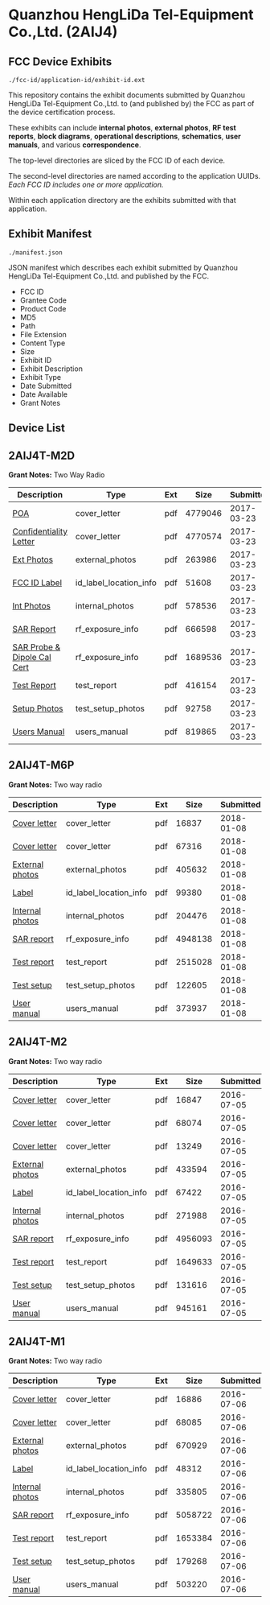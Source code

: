 # Quanzhou HengLiDa Tel-Equipment Co.,Ltd. (2AIJ4)
## FCC Device Exhibits

```
./fcc-id/application-id/exhibit-id.ext
```

This repository contains the exhibit documents submitted by Quanzhou HengLiDa Tel-Equipment Co.,Ltd. to (and published by) the FCC as part of the device certification process.

These exhibits can include **internal photos**, **external photos**, **RF test reports**, **block diagrams**, **operational descriptions**, **schematics**, **user manuals**, and various **correspondence**.

The top-level directories are sliced by the FCC ID of each device.

The second-level directories are named according to the application UUIDs. *Each FCC ID includes one or more application.*

Within each application directory are the exhibits submitted with that application. 

## Exhibit Manifest

```
./manifest.json
```

JSON manifest which describes each exhibit submitted by Quanzhou HengLiDa Tel-Equipment Co.,Ltd. and published by the FCC.

- FCC ID
- Grantee Code
- Product Code
- MD5
- Path
- File Extension
- Content Type
- Size
- Exhibit ID
- Exhibit Description
- Exhibit Type
- Date Submitted
- Date Available
- Grant Notes

## Device List
## 2AIJ4T-M2D
**Grant Notes:** Two Way Radio

| Description | Type | Ext | Size | Submitted | Available |
| ----------- | ---- | --- | ---- | --------- | --------- |
| [POA](2AIJ4T-M2D/56ec182f16b3979d45936e53326f31c5/3328856.pdf) | cover_letter | pdf | 4779046 | 2017-03-23 | 2017-03-23 |
| [Confidentiality Letter](2AIJ4T-M2D/56ec182f16b3979d45936e53326f31c5/3328858.pdf) | cover_letter | pdf | 4770574 | 2017-03-23 | 2017-03-23 |
| [Ext Photos](2AIJ4T-M2D/56ec182f16b3979d45936e53326f31c5/3328862.pdf) | external_photos | pdf | 263986 | 2017-03-23 | 2017-03-23 |
| [FCC ID Label](2AIJ4T-M2D/56ec182f16b3979d45936e53326f31c5/3328863.pdf) | id_label_location_info | pdf | 51608 | 2017-03-23 | 2017-03-23 |
| [Int Photos](2AIJ4T-M2D/56ec182f16b3979d45936e53326f31c5/3328864.pdf) | internal_photos | pdf | 578536 | 2017-03-23 | 2017-03-23 |
| [SAR Report](2AIJ4T-M2D/56ec182f16b3979d45936e53326f31c5/3328871.pdf) | rf_exposure_info | pdf | 666598 | 2017-03-23 | 2017-03-23 |
| [SAR Probe & Dipole Cal Cert](2AIJ4T-M2D/56ec182f16b3979d45936e53326f31c5/3328873.pdf) | rf_exposure_info | pdf | 1689536 | 2017-03-23 | 2017-03-23 |
| [Test Report](2AIJ4T-M2D/56ec182f16b3979d45936e53326f31c5/3328869.pdf) | test_report | pdf | 416154 | 2017-03-23 | 2017-03-23 |
| [Setup Photos](2AIJ4T-M2D/56ec182f16b3979d45936e53326f31c5/3328872.pdf) | test_setup_photos | pdf | 92758 | 2017-03-23 | 2017-03-23 |
| [Users Manual](2AIJ4T-M2D/56ec182f16b3979d45936e53326f31c5/3328870.pdf) | users_manual | pdf | 819865 | 2017-03-23 | 2017-03-23 |
## 2AIJ4T-M6P
**Grant Notes:** Two way radio

| Description | Type | Ext | Size | Submitted | Available |
| ----------- | ---- | --- | ---- | --------- | --------- |
| [Cover letter](2AIJ4T-M6P/674fddf8f6a8f6f5f08ea05487ca69fa/3705189.pdf) | cover_letter | pdf | 16837 | 2018-01-08 | 2018-01-08 |
| [Cover letter](2AIJ4T-M6P/674fddf8f6a8f6f5f08ea05487ca69fa/3705190.pdf) | cover_letter | pdf | 67316 | 2018-01-08 | 2018-01-08 |
| [External photos](2AIJ4T-M6P/674fddf8f6a8f6f5f08ea05487ca69fa/3705191.pdf) | external_photos | pdf | 405632 | 2018-01-08 | 2018-01-08 |
| [Label](2AIJ4T-M6P/674fddf8f6a8f6f5f08ea05487ca69fa/3705192.pdf) | id_label_location_info | pdf | 99380 | 2018-01-08 | 2018-01-08 |
| [Internal photos](2AIJ4T-M6P/674fddf8f6a8f6f5f08ea05487ca69fa/3705193.pdf) | internal_photos | pdf | 204476 | 2018-01-08 | 2018-01-08 |
| [SAR report](2AIJ4T-M6P/674fddf8f6a8f6f5f08ea05487ca69fa/3705197.pdf) | rf_exposure_info | pdf | 4948138 | 2018-01-08 | 2018-01-08 |
| [Test report](2AIJ4T-M6P/674fddf8f6a8f6f5f08ea05487ca69fa/3705199.pdf) | test_report | pdf | 2515028 | 2018-01-08 | 2018-01-08 |
| [Test setup](2AIJ4T-M6P/674fddf8f6a8f6f5f08ea05487ca69fa/3705200.pdf) | test_setup_photos | pdf | 122605 | 2018-01-08 | 2018-01-08 |
| [User manual](2AIJ4T-M6P/674fddf8f6a8f6f5f08ea05487ca69fa/3705201.pdf) | users_manual | pdf | 373937 | 2018-01-08 | 2018-01-08 |
## 2AIJ4T-M2
**Grant Notes:** Two way radio

| Description | Type | Ext | Size | Submitted | Available |
| ----------- | ---- | --- | ---- | --------- | --------- |
| [Cover letter](2AIJ4T-M2/6ceaae0caa39fc945bd0a1505467efb1/3051536.pdf) | cover_letter | pdf | 16847 | 2016-07-05 | 2016-07-05 |
| [Cover letter](2AIJ4T-M2/6ceaae0caa39fc945bd0a1505467efb1/3051537.pdf) | cover_letter | pdf | 68074 | 2016-07-05 | 2016-07-05 |
| [Cover letter](2AIJ4T-M2/6ceaae0caa39fc945bd0a1505467efb1/3051538.pdf) | cover_letter | pdf | 13249 | 2016-07-05 | 2016-07-05 |
| [External photos](2AIJ4T-M2/6ceaae0caa39fc945bd0a1505467efb1/3051539.pdf) | external_photos | pdf | 433594 | 2016-07-05 | 2016-07-05 |
| [Label](2AIJ4T-M2/6ceaae0caa39fc945bd0a1505467efb1/3051540.pdf) | id_label_location_info | pdf | 67422 | 2016-07-05 | 2016-07-05 |
| [Internal photos](2AIJ4T-M2/6ceaae0caa39fc945bd0a1505467efb1/3051541.pdf) | internal_photos | pdf | 271988 | 2016-07-05 | 2016-07-05 |
| [SAR report](2AIJ4T-M2/6ceaae0caa39fc945bd0a1505467efb1/3051544.pdf) | rf_exposure_info | pdf | 4956093 | 2016-07-05 | 2016-07-05 |
| [Test report](2AIJ4T-M2/6ceaae0caa39fc945bd0a1505467efb1/3051546.pdf) | test_report | pdf | 1649633 | 2016-07-05 | 2016-07-05 |
| [Test setup](2AIJ4T-M2/6ceaae0caa39fc945bd0a1505467efb1/3051547.pdf) | test_setup_photos | pdf | 131616 | 2016-07-05 | 2016-07-05 |
| [User manual](2AIJ4T-M2/6ceaae0caa39fc945bd0a1505467efb1/3051548.pdf) | users_manual | pdf | 945161 | 2016-07-05 | 2016-07-05 |
## 2AIJ4T-M1
**Grant Notes:** Two way radio

| Description | Type | Ext | Size | Submitted | Available |
| ----------- | ---- | --- | ---- | --------- | --------- |
| [Cover letter](2AIJ4T-M1/6a784b3fc5476e7c1fa61794d443c43a/3052806.pdf) | cover_letter | pdf | 16886 | 2016-07-06 | 2016-07-06 |
| [Cover letter](2AIJ4T-M1/6a784b3fc5476e7c1fa61794d443c43a/3052807.pdf) | cover_letter | pdf | 68085 | 2016-07-06 | 2016-07-06 |
| [External photos](2AIJ4T-M1/6a784b3fc5476e7c1fa61794d443c43a/3052808.pdf) | external_photos | pdf | 670929 | 2016-07-06 | 2016-07-06 |
| [Label](2AIJ4T-M1/6a784b3fc5476e7c1fa61794d443c43a/3052809.pdf) | id_label_location_info | pdf | 48312 | 2016-07-06 | 2016-07-06 |
| [Internal photos](2AIJ4T-M1/6a784b3fc5476e7c1fa61794d443c43a/3052810.pdf) | internal_photos | pdf | 335805 | 2016-07-06 | 2016-07-06 |
| [SAR report](2AIJ4T-M1/6a784b3fc5476e7c1fa61794d443c43a/3052813.pdf) | rf_exposure_info | pdf | 5058722 | 2016-07-06 | 2016-07-06 |
| [Test report](2AIJ4T-M1/6a784b3fc5476e7c1fa61794d443c43a/3052815.pdf) | test_report | pdf | 1653384 | 2016-07-06 | 2016-07-06 |
| [Test setup](2AIJ4T-M1/6a784b3fc5476e7c1fa61794d443c43a/3052816.pdf) | test_setup_photos | pdf | 179268 | 2016-07-06 | 2016-07-06 |
| [User manual](2AIJ4T-M1/6a784b3fc5476e7c1fa61794d443c43a/3052817.pdf) | users_manual | pdf | 503220 | 2016-07-06 | 2016-07-06 |
